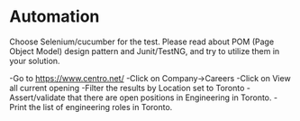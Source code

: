 # Automation
Choose Selenium/cucumber for the test.
Please read about POM (Page Object Model) design pattern and Junit/TestNG, and try to utilize them in your solution.

-Go to https://www.centro.net/
-Click on Company->Careers
-Click on View all current opening
-Filter the results by Location set to Toronto
-Assert/validate that there are open positions in Engineering in Toronto.
-Print the list of engineering roles in Toronto.
